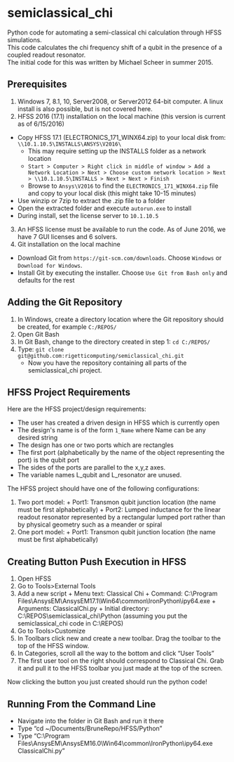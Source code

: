 # semiclassical_chi
Python code for automating a semi-classical chi calculation through HFSS simulations.  
This code calculates the chi frequency shift of a qubit in the presence of a coupled readout resonator.  
The initial code for this was written by Michael Scheer in summer 2015.

## Prerequisites
1. Windows 7, 8.1, 10, Server2008, or Server2012 64-bit computer. A linux install is also possible, but is not covered here.
2. HFSS 2016 (17.1) installation on the local machine (this version is current as of 6/15/2016)
  + Copy HFSS 17.1 (ELECTRONICS_171_WINX64.zip) to your local disk from: `\\10.1.10.5\INSTALLS\ANSYS\V2016\`
    + This may require setting up the INSTALLS folder as a network location
    + `Start > Computer > Right click in middle of window > Add a Network Location > Next > Choose custom network location > Next > \\10.1.10.5\INSTALLS > Next > Next > Finish`
    + Browse to `Ansys\V2016` to find the `ELECTRONICS_171_WINX64.zip` file and copy to your local disk (this might take 10-15 minutes)
  + Use winzip or 7zip to extract the .zip file to a folder
  + Open the extracted folder and execute `autorun.exe` to install
  + During install, set the license server to `10.1.10.5`
3. An HFSS license must be available to run the code.  As of June 2016, we have 7 GUI licenses and 6 solvers.
4. Git installation on the local machine
  + Download Git from `https://git-scm.com/downloads`. Choose `Windows` or `Download for Windows`.
  + Install Git by executing the installer.  Choose `Use Git from Bash only` and defaults for the rest

## Adding the Git Repository   
1. In Windows, create a directory location where the Git repository should be created, for example `C:/REPOS/`
2. Open Git Bash
3. In Git Bash, change to the directory created in step 1: `cd C:/REPOS/`
4. Type: `git clone git@github.com:rigetticomputing/semiclassical_chi.git`
    + Now you have the repository containing all parts of the semiclassical_chi project.

## HFSS Project Requirements
  Here are the HFSS project/design requirements:
+ The user has created a driven design in HFSS which is currently open
+ The design's name is of the form `1_Name` where Name can be any desired string
+ The design has one or two ports which are rectangles
+ The first port (alphabetically by the name of the object representing the port) is the qubit port
+ The sides of the ports are parallel to the x,y,z axes.
+ The variable names L_qubit and L_resonator are unused.

The HFSS project should have one of the following configurations:
  1. Two port model:
    + Port1: Transmon qubit junction location (the name must be first alphabetically)
    + Port2: Lumped inductance for the linear readout resonator represented by a rectangular lumped port rather than by physical geometry such as a meander or spiral
  2. One port model:
    + Port1: Transmon qubit junction location (the name must be first alphabetically)

## Creating Button Push Execution in HFSS
  1. Open HFSS
  2. Go to Tools>External Tools
  3. Add a new script
    + Menu text: Classical Chi
    + Command: C:\Program Files\AnsysEM\AnsysEM17.1\Win64\common\IronPython\ipy64.exe
    + Arguments: ClassicalChi.py
    + Initial directory: C:\REPOS\semiclassical_chi\Python (assuming you put the semiclassical_chi code in C:\REPOS\)
  4. Go to Tools>Customize
  5. In Toolbars click new and create a new toolbar. Drag the toolbar to the top of the HFSS window.
  6. In Categories, scroll all the way to the bottom and click “User Tools”
  7. The first user tool on the right should correspond to Classical Chi. Grab it and pull it to the HFSS toolbar you just made at the top of the screen.

Now clicking the button you just created should run the python code!

## Running From the Command Line
+ Navigate into the folder in Git Bash and run it there
+ Type “cd ~/Documents/BruneRepo/HFSS/Python”
+ Type “C:\Program Files\AnsysEM\AnsysEM16.0\Win64\common\IronPython\ipy64.exe ClassicalChi.py”





